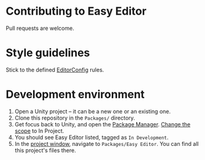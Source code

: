 # Contributing to Easy Editor

Pull requests are welcome.

# Style guidelines

Stick to the defined [EditorConfig](../.editorconfig) rules.

# Development environment

1. Open a Unity project – it can be a new one or an existing one.
2. Clone this repository in the `Packages/` directory.
3. Get focus back to Unity, and open the [Package Manager](https://docs.unity3d.com/Manual/upm-ui.html). [Change the scope](https://docs.unity3d.com/Manual/upm-ui-filter.html) to In Project.
4. You should see Easy Editor listed, tagged as `In Development`.
5. In the [project window](https://docs.unity3d.com/Manual/ProjectView.html), navigate to `Packages/Easy Editor`. You can find all this project's files there.

